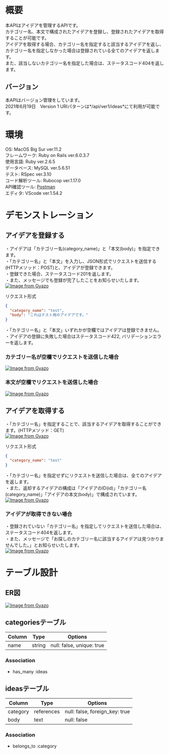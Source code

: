 # 概要
本APIはアイデアを管理するAPIです。  
カテゴリー名、本文で構成されたアイデアを登録し、登録されたアイデアを取得することが可能です。  
アイデアを取得する場合、カテゴリー名を指定すると該当するアイデアを返し、  
カテゴリー名を指定しなかった場合は登録されている全てのアイデアを返します。  
また、該当しないカテゴリー名を指定した場合は、ステータスコード404を返します。  

## バージョン
本APIはバージョン管理をしています。  
2021年6月19日　Version 1
URIパターンは*/api/ver1/ideas*にて利用が可能です。

# 環境
OS: MacOS Big Sur ver.11.2  
フレームワーク: Ruby on Rails ver.6.0.3.7  
使用言語: Ruby ver.2.6.5  
データベース: MySQL ver.5.6.51  
テスト: RSpec ver.3.10  
コード解析ツール: Rubocop ver.1.17.0  
API確認ツール: [Postman](https://web.postman.co/)  
エディタ: VScode ver.1.54.2  

# デモンストレーション
## アイデアを登録する
・アイデアは「カテゴリー名(category_name)」と「本文(body)」を指定できます。  
・「カテゴリー名」と「本文」を入力し、JSON形式でリクエストを送信する(HTTPメソッド：POST)と、アイデアが登録できます。  
・登録できた場合、ステータスコード201を返します。  
・また、メッセージでも登録が完了したことをお知らせいたします。  
[![Image from Gyazo](https://i.gyazo.com/4b0ac65b86f9a404909f2d78f74fdc13.gif)](https://gyazo.com/4b0ac65b86f9a404909f2d78f74fdc13)

リクエスト形式  
```JSON
{
  "category_name": "test",
  "body": "これはテスト用のアイデアです。"
}
```

・「カテゴリー名」と「本文」いずれかが空欄ではアイデアは登録できません。  
・アイデアの登録に失敗した場合はステータスコード422, バリデーションエラーを返します。  
### カテゴリー名が空欄でリクエストを送信した場合
[![Image from Gyazo](https://i.gyazo.com/3af888601e9b06aa72f331dbd892dac1.gif)](https://gyazo.com/3af888601e9b06aa72f331dbd892dac1)

### 本文が空欄でリクエストを送信した場合
[![Image from Gyazo](https://i.gyazo.com/1cae6fe46b0b7fc2e198cfd613ce7f97.gif)](https://gyazo.com/1cae6fe46b0b7fc2e198cfd613ce7f97)

## アイデアを取得する
・「カテゴリー名」を指定することで、該当するアイデアを取得することができます。(HTTPメソッド：GET)  
[![Image from Gyazo](https://i.gyazo.com/0edfd53a988b9eb0a830d89a2d6bab5a.gif)](https://gyazo.com/0edfd53a988b9eb0a830d89a2d6bab5a)

リクエスト形式  
```JSON
{
  "category_name": "test"
}
```

・「カテゴリー名」を指定せずにリクエストを送信した場合は、全てのアイデアを返します。  
・また、返却するアイデアの構成は「アイデアのID(id)」「カテゴリー名(category_name)」「アイデアの本文(body)」で構成されています。  
[![Image from Gyazo](https://i.gyazo.com/5a78e478a1cbe9b699e615b598c663ea.gif)](https://gyazo.com/5a78e478a1cbe9b699e615b598c663ea)

### アイデアが取得できない場合
・登録されていない「カテゴリー名」を指定してリクエストを送信した場合は、ステータスコード404を返します。  
・また、メッセージで「お探しのカテゴリー名に該当するアイデアは見つかりませんでした。」とお知らせいたします。  
[![Image from Gyazo](https://i.gyazo.com/614766476a2af0ee6183f95db2458ce7.gif)](https://gyazo.com/614766476a2af0ee6183f95db2458ce7)


# テーブル設計
## ER図
[![Image from Gyazo](https://i.gyazo.com/ca3d5d772b4bed16dae7c589c33eb18f.png)](https://gyazo.com/ca3d5d772b4bed16dae7c589c33eb18f)

## categoriesテーブル

| Column | Type       | Options                   |
|--------|------------|---------------------------|
| name   | string     | null: false, unique: true |

### Association
- has_many :ideas

## ideasテーブル

| Column   | Type       | Options                        |
|----------|------------|--------------------------------|
| category | references | null: false, foreign_key: true |
| body     | text       | null: false                    |

### Association
- belongs_to :category
